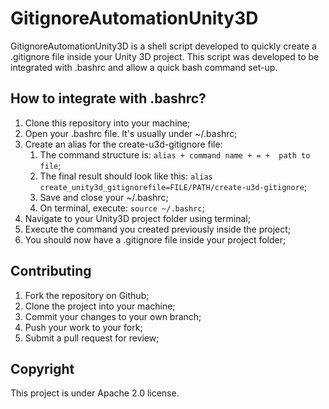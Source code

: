 # GitignoreAutomationUnity3D

GitignoreAutomationUnity3D is a shell script developed to quickly create a .gitignore file inside your Unity 3D project. This script was developed to be integrated with .bashrc and allow a quick bash command set-up.


## How to integrate with .bashrc?

1) Clone this repository into your machine;
2) Open your .bashrc file. It's usually under ~/.bashrc;
3) Create an alias for the create-u3d-gitignore file:
    1) The command structure is: ```alias + command name + = +  path to file```;
    2) The final result should look like this: ```alias create_unity3d_gitignorefile=FILE/PATH/create-u3d-gitignore```;
    3) Save and close your ~/.bashrc;
    4) On terminal, execute: ```source ~/.bashrc```;
4) Navigate to your Unity3D project folder using terminal;
5) Execute the command you created previously inside the project;
6) You should now have a .gitignore file inside your project folder;


## Contributing

1. Fork the repository on Github;
2. Clone the project into your machine;
3. Commit your changes to your own branch;
4. Push your work to your fork;
5. Submit a pull request for review;


## Copyright

This project is under Apache 2.0 license.
